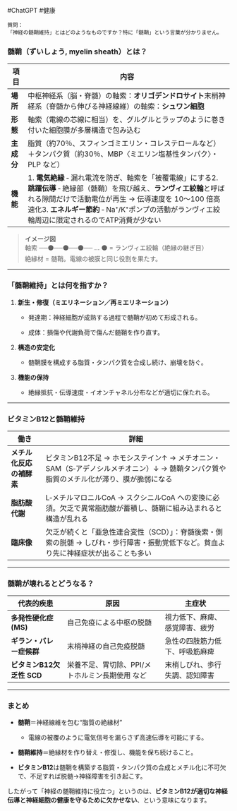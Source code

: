 #ChatGPT #健康 

```
質問：
「神経の髄鞘維持」とはどのようなものですか？特に「髄鞘」という言葉が分かりません。
```

### 髄鞘（ずいしょう, **myelin sheath**）とは？

|項目|内容|
|---|---|
|**場所**|中枢神経系（脳・脊髄）の軸索：**オリゴデンドロサイト**末梢神経系（脊髄から伸びる神経線維）の軸索：**シュワン細胞**|
|**形態**|軸索（電線の芯線に相当）を、グルグルとラップのように巻き付いた細胞膜が多層構造で包み込む|
|**主成分**|脂質（約70％、スフィンゴミエリン・コレステロールなど）＋タンパク質（約30％、MBP〈ミエリン塩基性タンパク〉・PLP など）|
|**機能**|1. **電気絶縁** ‑ 漏れ電流を防ぎ、軸索を「被覆電線」にする2. **跳躍伝導** ‑ 絶縁部（髄鞘）を飛び越え、**ランヴィエ絞輪**と呼ばれる隙間だけで活動電位が再生 → 伝導速度を 10〜100 倍高速化3. **エネルギー節約** ‑ Na⁺/K⁺ポンプの活動がランヴィエ絞輪周辺に限定されるのでATP消費が少ない|

> **イメージ図**  
> 軸索 ──⚫──⚫──⚫── … ⚫ = ランヴィエ絞輪（絶縁の継ぎ目）  
> 絶縁材 = 髄鞘。電線の被膜と同じ役割を果たす。

---

### 「髄鞘維持」とは何を指すか？

1. **新生・修復（ミエリネーション／再ミエリネーション）**
    
    - 発達期：神経細胞が成熟する過程で髄鞘が初めて形成される。
        
    - 成体：損傷や代謝負荷で傷んだ髄鞘を作り直す。
        
2. **構造の安定化**
    
    - 髄鞘膜を構成する脂質・タンパク質を合成し続け、崩壊を防ぐ。
        
3. **機能の保持**
    
    - 絶縁抵抗・伝導速度・イオンチャネル分布などが適切に保たれる。
        

---

### ビタミンB12と髄鞘維持

|働き|詳細|
|---|---|
|**メチル化反応の補酵素**|ビタミンB12不足 → ホモシステイン↑ → メチオニン・SAM（S‑アデノシルメチオニン）↓ → 髄鞘タンパク質や脂質のメチル化が滞り、膜が脆弱になる|
|**脂肪酸代謝**|L‑メチルマロニルCoA → スクシニルCoA への変換に必須。欠乏で異常脂肪酸が蓄積し、髄鞘に組み込まれると構造が乱れる|
|**臨床像**|欠乏が続くと「亜急性連合変性（SCD）」：脊髄後索・側索の脱髄 → しびれ・歩行障害・振動覚低下など。貧血より先に神経症状が出ることも多い|

---

### 髄鞘が壊れるとどうなる？

|代表的疾患|原因|主症状|
|---|---|---|
|**多発性硬化症 (MS)**|自己免疫による中枢の脱髄|視力低下、麻痺、感覚障害、疲労|
|**ギラン・バレー症候群**|末梢神経の自己免疫脱髄|急性の四肢筋力低下、呼吸筋麻痺|
|**ビタミンB12欠乏性 SCD**|栄養不足、胃切除、PPI/メトホルミン長期使用 など|末梢しびれ、歩行失調、認知障害|

---

### まとめ

- **髄鞘**＝神経線維を包む“脂質の絶縁材”
    
    - 電線の被覆のように電気信号を漏らさず高速伝導を可能にする。
        
- **髄鞘維持**＝絶縁材を作り替え・修復し、機能を保ち続けること。
    
- **ビタミンB12**は髄鞘を構築する脂質・タンパク質の合成とメチル化に不可欠で、不足すれば脱髄→神経障害を引き起こす。
    

したがって「神経の髄鞘維持に役立つ」というのは、**ビタミンB12が適切な神経伝導と神経細胞の健康を守るために欠かせない**、という意味になります。
